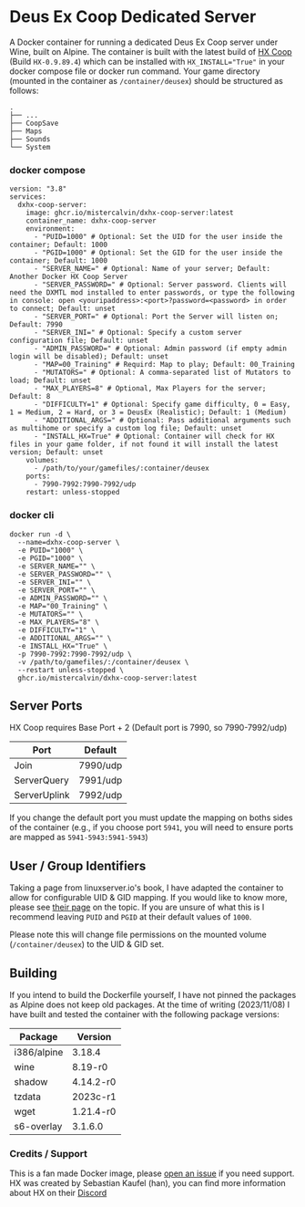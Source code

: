 # Deus Ex Coop Dedicated Server
A Docker container for running a dedicated Deus Ex Coop server under Wine, built on Alpine. The container is built with the latest build of [HX Coop](https://wiki.deusexcoop.com/index.php?title=Getting_Started) (Build `HX-0.9.89.4`) which can be installed with `HX_INSTALL="True"` in your docker compose file or docker run command. Your game directory (mounted in the container as `/container/deusex`) should be structured as follows:

    .
    ├── ...
    ├── CoopSave
    ├── Maps
    ├── Sounds
    └── System

### docker compose

```
version: "3.8"
services:
  dxhx-coop-server:
    image: ghcr.io/mistercalvin/dxhx-coop-server:latest
    container_name: dxhx-coop-server
    environment:
      - "PUID=1000" # Optional: Set the UID for the user inside the container; Default: 1000
      - "PGID=1000" # Optional: Set the GID for the user inside the container; Default: 1000
      - "SERVER_NAME=" # Optional: Name of your server; Default: Another Docker HX Coop Server
      - "SERVER_PASSWORD=" # Optional: Server password. Clients will need the DXMTL mod installed to enter passwords, or type the following in console: open <youripaddress>:<port>?password=<password> in order to connect; Default: unset
      - "SERVER_PORT=" # Optional: Port the Server will listen on; Default: 7990
      - "SERVER_INI=" # Optional: Specify a custom server configuration file; Default: unset
      - "ADMIN_PASSWORD=" # Optional: Admin password (if empty admin login will be disabled); Default: unset
      - "MAP=00_Training" # Requird: Map to play; Default: 00_Training
      - "MUTATORS=" # Optional: A comma-separated list of Mutators to load; Default: unset
      - "MAX_PLAYERS=8" # Optional, Max Players for the server; Default: 8
      - "DIFFICULTY=1" # Optional: Specify game difficulty, 0 = Easy, 1 = Medium, 2 = Hard, or 3 = DeusEx (Realistic); Default: 1 (Medium)
      - "ADDITIONAL_ARGS=" # Optional: Pass additional arguments such as multihome or specify a custom log file; Default: unset
      - "INSTALL_HX=True" # Optional: Container will check for HX files in your game folder, if not found it will install the latest version; Default: unset
    volumes:
      - /path/to/your/gamefiles/:container/deusex
    ports:
      - 7990-7992:7990-7992/udp
    restart: unless-stopped
```

### docker cli

```
docker run -d \
  --name=dxhx-coop-server \
  -e PUID="1000" \
  -e PGID="1000" \
  -e SERVER_NAME="" \
  -e SERVER_PASSWORD="" \
  -e SERVER_INI="" \
  -e SERVER_PORT="" \
  -e ADMIN_PASSWORD="" \
  -e MAP="00_Training" \
  -e MUTATORS="" \
  -e MAX_PLAYERS="8" \
  -e DIFFICULTY="1" \
  -e ADDITIONAL_ARGS="" \
  -e INSTALL_HX="True" \
  -p 7990-7992:7990-7992/udp \
  -v /path/to/gamefiles/:/container/deusex \
  --restart unless-stopped \
  ghcr.io/mistercalvin/dxhx-coop-server:latest
```
  
## Server Ports
HX Coop requires Base Port + 2 (Default port is 7990, so 7990-7992/udp)

| Port      | Default  |
|-----------|----------|
| Join 		| 7990/udp|
| ServerQuery     | 7991/udp|
| ServerUplink       	| 7992/udp|

If you change the default port you must update the mapping on boths sides of the container (e.g., if you choose port `5941`, you will need to ensure ports are mapped as `5941-5943:5941-5943`)

## User / Group Identifiers
Taking a page from linuxserver.io's book, I have adapted the container to allow for configurable UID & GID mapping. If you would like to know more, please see [their page](https://docs.linuxserver.io/general/understanding-puid-and-pgid) on the topic. If you are unsure of what this is I recommend leaving `PUID` and `PGID` at their default values of `1000`.

Please note this will change file permissions on the mounted volume (`/container/deusex`) to the UID & GID set.

## Building
If you intend to build the Dockerfile yourself, I have not pinned the packages as Alpine does not keep old packages. At the time of writing (2023/11/08) I have built and tested the container with the following package versions:

| Package   			  | Version  	 |
|-------------------------|--------------|
| i386/alpine			  | 3.18.4     	 |
| wine     				  | 8.19-r0	     |
| shadow                  | 4.14.2-r0    |
| tzdata                  |	2023c-r1     |
| wget					  | 1.21.4-r0	 |
| s6-overlay              | 3.1.6.0      |

### Credits / Support
This is a fan made Docker image, please [open an issue](https://github.com/MisterCalvin/dxhx-coop-server/issues) if you need support. HX was created by Sebastian Kaufel (han), you can find more information about HX on their [Discord](https://steamcommunity.com/linkfilter/?u=https%3A%2F%2Fdiscord.gg%2FjCFJ3A6)
